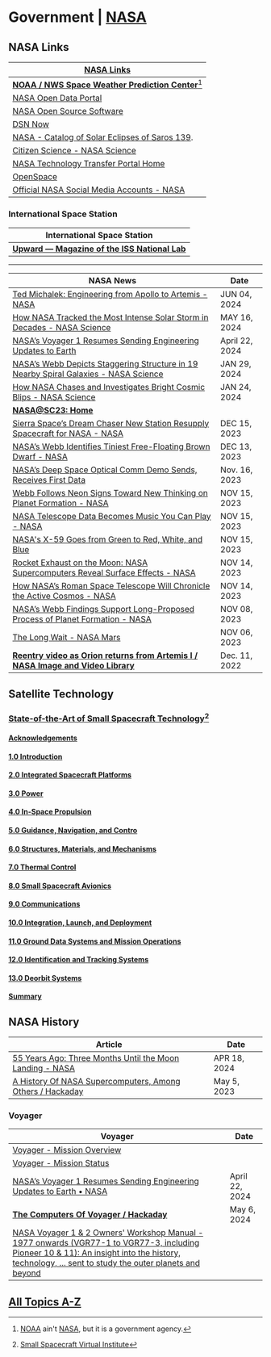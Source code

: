 # Government \| [NASA](https://www.nasa.gov/)

## NASA Links

| [NASA Links](https://www.nasa.gov/) |
|----|
| **[NOAA / NWS Space Weather Prediction Center](https://www.spaceweather.gov/homepage )**[^21] |
| [NASA Open Data Portal](https://data.nasa.gov/ ) |
| [NASA Open Source Software](https://code.nasa.gov/#/ ) |
| [DSN Now](https://eyes.nasa.gov/dsn/dsn.html ) |
| [NASA - Catalog of Solar Eclipses of Saros 139](https://eclipse.gsfc.nasa.gov/SEsaros/SEsaros139.html ). |
| [Citizen Science - NASA Science](https://science.nasa.gov/citizen-science/ ) |
| [NASA Technology Transfer Portal Home](https://technology.nasa.gov/ ) |
| [OpenSpace](https://www.openspaceproject.com/) |
| [Official NASA Social Media Accounts - NASA](https://www.nasa.gov/social-media/) |

[^21]: [NOAA](https://www.noaa.gov) ain't [NASA](https://www.nasa.gov/), but it is a government agency. 

### International Space Station 

| International Space Station |
|---|
| **[Upward — Magazine of the ISS National Lab](https://www.issnationallab.org/upward/ )** |


<hr />

| NASA News | Date |
|---|---|
| [Ted Michalek: Engineering from Apollo to Artemis - NASA](https://www.nasa.gov/people-of-nasa/goddard-people/ted-michalek-engineering-from-apollo-to-artemis/) | JUN 04, 2024 |
| [How NASA Tracked the Most Intense Solar Storm in Decades - NASA Science](https://science.nasa.gov/science-research/heliophysics/how-nasa-tracked-the-most-intense-solar-storm-in-decades/) | MAY 16, 2024 |
| [NASA’s Voyager 1 Resumes Sending Engineering Updates to Earth](https://www.jpl.nasa.gov/news/nasas-voyager-1-resumes-sending-engineering-updates-to-earth ) | April 22, 2024 |
| [NASA’s Webb Depicts Staggering Structure in 19 Nearby Spiral Galaxies - NASA Science](https://science.nasa.gov/centers-and-facilities/goddard/nasas-webb-depicts-staggering-structure-in-19-nearby-spiral-galaxies/ )  | JAN 29, 2024 |
| [How NASA Chases and Investigates Bright Cosmic Blips - NASA Science](https://science.nasa.gov/directorates/smd/astrophysics-division/how-nasa-chases-and-investigates-bright-cosmic-blips/ ) | JAN 24, 2024 |
| **[NASA@SC23: Home](https://www.nas.nasa.gov/SC23/ )** |
| [Sierra Space’s Dream Chaser New Station Resupply Spacecraft for NASA - NASA](https://www.nasa.gov/missions/station/commercial-resupply/sierra-spaces-dream-chaser-new-station-resupply-spacecraft-for-nasa/ ) | DEC 15, 2023 |
| [NASA’s Webb Identifies Tiniest Free-Floating Brown Dwarf - NASA](https://www.nasa.gov/missions/webb/nasas-webb-identifies-tiniest-free-floating-brown-dwarf/ ) | DEC 13, 2023 |
| [NASA’s Deep Space Optical Comm Demo Sends, Receives First Data](https://www.jpl.nasa.gov/news/nasas-deep-space-optical-comm-demo-sends-receives-first-data ) | Nov. 16, 2023 |
| [Webb Follows Neon Signs Toward New Thinking on Planet Formation - NASA](https://www.nasa.gov/missions/webb/webb-follows-neon-signs-toward-new-thinking-on-planet-formation/ ) | NOV 15, 2023 |
| [NASA Telescope Data Becomes Music You Can Play - NASA](https://www.nasa.gov/general/nasa-telescope-data-becomes-music-you-can-play/ ) | NOV 15, 2023 |
| [NASA's X-59 Goes from Green to Red, White, and Blue](https://www.nasa.gov/image-article/nasas-x-59-goes-from-green-to-red-white-and-blue/ ) | NOV 15, 2023 |
| [Rocket Exhaust on the Moon: NASA Supercomputers Reveal Surface Effects - NASA](https://www.nasa.gov/general/rocket-exhaust-on-the-moon-nasa-supercomputers-reveal-surface-effects/ ) | NOV 14, 2023 |
| [How NASA’s Roman Space Telescope Will Chronicle the Active Cosmos - NASA](https://www.nasa.gov/missions/roman-space-telescope/how-nasas-roman-space-telescope-will-chronicle-the-active-cosmos/ ) | NOV 14, 2023 |
| [NASA’s Webb Findings Support Long-Proposed Process of Planet Formation - NASA](https://www.nasa.gov/missions/webb/nasas-webb-findings-support-long-proposed-process-of-planet-formation/ ) | NOV 08, 2023 |
| [The Long Wait - NASA Mars](https://mars.nasa.gov/technology/helicopter/status/495/the-long-wait/ ) | NOV 06, 2023 |
| **[Reentry video as Orion returns from Artemis I / NASA Image and Video Library](https://images.nasa.gov/details/art001m1203451716 )** | Dec. 11, 2022 |

## Satellite Technology

### [State-of-the-Art of Small Spacecraft Technology](https://www.nasa.gov/smallsat-institute/sst-soa/)[^11]

[^11]: [Small Spacecraft Virtual Institute](https://www.nasa.gov/smallsat-institute)

#### [Acknowledgements](https://www.nasa.gov/smallsat-institute/sst-soa/acknowledgements)

#### [1.0 Introduction](https://www.nasa.gov/smallsat-institute/sst-soa/introduction)

#### [2.0 Integrated Spacecraft Platforms](https://www.nasa.gov/smallsat-institute/sst-soa/integrated-spacecraft-platforms)

#### [3.0 Power](https://www.nasa.gov/smallsat-institute/sst-soa/power)

#### [4.0 In-Space Propulsion](https://www.nasa.gov/smallsat-institute/sst-soa/in-space-propulsion)

#### [5.0 Guidance, Navigation, and Contro](https://www.nasa.gov/smallsat-institute/sst-soa/guidance-navigation-and-control)

#### [6.0 Structures, Materials, and Mechanisms](https://www.nasa.gov/smallsat-institute/sst-soa/structures-materials-and-mechanisms)

#### [7.0 Thermal Control](https://www.nasa.gov/smallsat-institute/sst-soa/thermal-control)

#### [8.0 Small Spacecraft Avionics](https://www.nasa.gov/smallsat-institute/sst-soa/small-spacecraft-avionics)

#### [9.0 Communications](https://www.nasa.gov/smallsat-institute/sst-soa/communications/)

#### [10.0 Integration, Launch, and Deployment](https://www.nasa.gov/smallsat-institute/sst-soa/integration-launch-and-deployment)

#### [11.0 Ground Data Systems and Mission Operations](https://www.nasa.gov/smallsat-institute/sst-soa/ground-data-systems-and-mission-operations)

#### [12.0 Identification and Tracking Systems](https://www.nasa.gov/smallsat-institute/sst-soa/identification-and-tracking-systems)

#### [13.0 Deorbit Systems](https://www.nasa.gov/smallsat-institute/sst-soa/deorbit-systems)

#### [Summary](https://www.nasa.gov/smallsat-institute/sst-soa/summary)

## NASA History 

| Article | Date |
|----|---|
| [55 Years Ago: Three Months Until the Moon Landing - NASA](https://www.nasa.gov/history/55-years-ago-three-months-until-the-moon-landing/ ) |APR 18, 2024 |
| [A History Of NASA Supercomputers, Among Others / Hackaday](https://hackaday.com/2023/05/05/a-history-of-nasa-supercomputers-among-others/) | May 5, 2023 |

### Voyager 

| Voyager | Date |
|---|---|
| [Voyager - Mission Overview](https://voyager.jpl.nasa.gov/mission/ ) |
| [Voyager - Mission Status](https://voyager.jpl.nasa.gov/mission/status/ ) |
| [NASA’s Voyager 1 Resumes Sending Engineering Updates to Earth • NASA](https://www.jpl.nasa.gov/news/nasas-voyager-1-resumes-sending-engineering-updates-to-earth ) | April 22, 2024 |
| **[The Computers Of Voyager / Hackaday](https://hackaday.com/2024/05/06/the-computers-of-voyager/ )** | May 6, 2024 |
| [NASA Voyager 1 & 2 Owners' Workshop Manual - 1977 onwards (VGR77-1 to VGR77-3, including Pioneer 10 & 11): An insight into the history, technology, ... sent to study the outer planets and beyond](https://a.co/d/iGW9A8P) |

## [All Topics A-Z](https://www.nasa.gov/tags)
